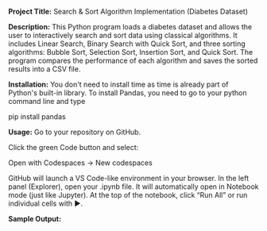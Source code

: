 **Project Title:**
Search & Sort Algorithm Implementation (Diabetes Dataset)

**Description:** 
This Python program loads a diabetes dataset and allows the user to interactively search and sort data using classical algorithms. It includes Linear Search, Binary Search with Quick Sort, and three sorting algorithms: Bubble Sort, Selection Sort, Insertion Sort, and Quick Sort. The program compares the performance of each algorithm and saves the sorted results into a CSV file.


**Installation:**
You don't need to install time as time is already part of Python's built-in library.
To install Pandas, you need to go to your python command line and type

pip install pandas

**Usage:**
Go to your repository on GitHub.

Click the green Code button and select:

Open with Codespaces → New codespaces

GitHub will launch a VS Code-like environment in your browser.
In the left panel (Explorer), open your .ipynb file.
It will automatically open in Notebook mode (just like Jupyter).
At the top of the notebook, click “Run All” or run individual cells with ▶️.


**Sample Output:**
